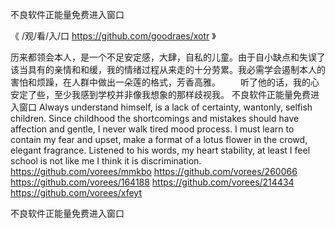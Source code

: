 
不良软件正能量免费进入窗口




《 /观/看/入/口  https://github.com/goodraes/xotr 》




历来都领会本人，是一个不足安定感，大肆，自私的儿童。由于自小缺点和失误了该当具有的亲情和和缓，我的情绪过程从来走的十分劳累。我必需学会遏制本人的害怕和烦躁，在人群中做出一朵莲的格式，芳香高雅。
　　听了他的话，我的心安定了些，至少我感到学校并非像我想象的那样歧视我。
不良软件正能量免费进入窗口
Always understand himself, is a lack of certainty, wantonly, selfish children.
Since childhood the shortcomings and mistakes should have affection and gentle, I never walk tired mood process.
I must learn to contain my fear and upset, make a format of a lotus flower in the crowd, elegant fragrance.
Listened to his words, my heart stability, at least I feel school is not like me I think it is discrimination.
https://github.com/vorees/mmkbo
https://github.com/vorees/260066
https://github.com/vorees/164188
https://github.com/vorees/214434
https://github.com/vorees/xfeyt





不良软件正能量免费进入窗口
